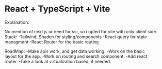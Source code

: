 # React + TypeScript + Vite

Explanation:

No mention of next js or need for ssr, so i opted for vite with only client side.
Stack:
-Tailwind, Shadcn for styling/components
-React query for state managment
-React Router for the basic routing

RoadMap:
-Make apis work, and get data working.
-Work on the basic layout for the app.
-Work on routing and search component.
-Add react router.
-Take a look at virtualization based, if needed.